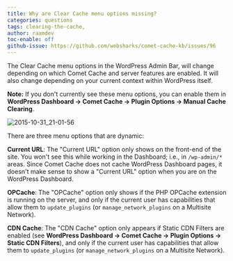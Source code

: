 ```yaml
---
title: Why are Clear Cache menu options missing?
categories: questions
tags: clearing-the-cache, 
author: raamdev
toc-enable: off
github-issue: https://github.com/websharks/comet-cache-kb/issues/96
---
```


The Clear Cache menu options in the WordPress Admin Bar, will change depending on which Comet Cache and server features are enabled. It will also change depending on your current context within WordPress itself.

**Note:** If you don't currently see these menu options, you can enable them in **WordPress Dashboard → Comet Cache → Plugin Options → Manual Cache Clearing**.

![2015-10-31_21-01-56](https://cloud.githubusercontent.com/assets/53005/10867073/9e46ca8c-8025-11e5-8383-4872f5555adf.png)

There are three menu options that are dynamic:

**Current URL**: The "Current URL" option only shows on the front-end of the site. You won't see this while working in the Dashboard; i.e., in `/wp-admin/*` areas. Since Comet Cache does not cache WordPress Dashboard pages, it doesn't make sense to show a "Current URL" option when you are on the WordPress Dashboard.

**OPCache**: The "OPCache" option only shows if the PHP OPCache extension is running on the server, and only if the current user has capabilities that allow them to `update_plugins` (or `manage_network_plugins` on a Multisite Network).

**CDN Cache**: The "CDN Cache" option only appears if Static CDN Filters are enabled (see **WordPress Dashboard → Comet Cache → Plugin Options → Static CDN Filters**), and only if the current user has capabilities that allow them to `update_plugins` (or `manage_network_plugins` on a Multisite Network).
